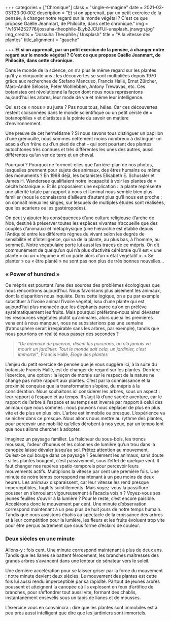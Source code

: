 +++
categories = ["Chronique"]
class = "single-e-magine"
date = 2021-03-03T23:00:00Z
description = "Et si on apprenait, par un petit exercice de la pensée, à changer notre regard sur le monde végétal ? C'est ce que propose Gaëlle Jeanmart, de Philocité, dans cette chronique."
img = "/v1614252776/jossuha-theophile-B_yb2JCUFUI-unsplash_jnswgn.jpg"
img_credits = "Jossuha Theophile / Unsplash"
title = "A la vitesse des plantes"
title_alignment = "gauche"

+++
**Et si on apprenait, par un petit exercice de la pensée, à changer notre regard sur le monde végétal ? C'est ce que propose Gaëlle Jeanmart, de Philocité, dans cette chronique.**

Dans le monde de la science, on n’a plus le même regard sur les plantes qu’il y a cinquante ans ; les découvertes se sont multipliées depuis 1970 grâce aux recherches de Stefano Mancuso, Francis Hallé, Ernst Zürcher, Marc-André Sélosse, Peter Wohlebben, Antony Trewavas, etc. Ces botanistes ont révolutionné la façon dont nous nous représentons aujourd’hui les arbres, leur mode de vie et même leur intelligence.

Qui est ce « nous » au juste ? Pas nous tous, hélas. Car ces découvertes restent cloisonnées dans le monde scientifique ou un petit cercle de « botanophiles » et d’artistes à la pointe du savoir en matière d’environnement.

Une preuve de cet hermétisme ? Si nous savons tous distinguer un papillon d’une grenouille, nous sommes nettement moins nombreux à distinguer un acacia d’un frêne ou d’un pied de chat – qui sont pourtant des plantes autochtones très connues et très différentes les unes des autres, aussi différentes qu’un ver de terre et un cheval.

Pourquoi ? Pourquoi ne forment-elles que l’arrière-plan de nos photos, lesquelles prennent pour sujets des animaux, des êtres humains ou même des monuments ? En 1998 déjà, les botanistes Elisabeth E. Schussler et James H. Wandersee qualifiaient notre incapacité à voir les plantes de « cécité botanique ». Et ils proposaient une explication : la plante représente une altérité totale par rapport à nous et l’animal nous semble bien plus familier (nous le connaissons d’ailleurs d’autant plus qu’il nous est proche : on connaît mieux les singes, sur lesquels de multiples études sont réalisées, que les acariens ou les gastéropodes).

On peut y ajouter les conséquences d’une culture religieuse (l’arche de Noé, destiné à préserver toutes les espèces vivantes n’accueille que des couples d’animaux) et métaphysique (une hiérarchie est établie depuis l’Antiquité entre les différents règnes du vivant selon les degrés de sensibilité et d’intelligence, qui va de la plante, au plus bas, à l’homme, au sommet). Notre vocabulaire porte lui aussi les traces de ce mépris. On dit communément de quelqu’un qui n’a plus d’activité cérébrale qu’il est « une plante » ou un « légume » et on parle alors d’un « état végétatif ». « Se planter » ou « être planté » ne sont pas non plus de très bonnes nouvelles...

### « Power of hundred »

Ce mépris est pourtant l’une des sources des problèmes écologiques que nous rencontrons aujourd’hui. Nous favorisons plus aisément les animaux, dont la disparition nous inquiète. Dans cette logique, on a pu par exemple substituer à l’ivoire animal l’ivoire végétal, issu d’une plante qui est aujourd’hui plus menacée que les éléphants parce qu’on en prélève systématiquement les fruits. Mais pourquoi préférons-nous ainsi dévaster les ressources végétales plutôt qu’animales, alors que si les premières venaient à nous manquer, nous ne subsisterions pas une semaine (l’atmosphère serait irrespirable sans les arbres, par exemple), tandis que nous pourrions en réalité nous passer des secondes ?

> _"De mémoire de puceron, disent les pucerons, on n’a jamais vu mourir un jardinier. Tout le monde sait cela, un jardinier, c’est immortel"_, Francis Hallé, _Eloge des plantes_

L’enjeu du petit exercice de pensée que je vous suggère ici, à la suite du botaniste Francis Hallé, est de changer de regard sur les plantes. Derrière l’exercice, une option : la leçon de morale sur le respect de la nature ne change pas notre rapport aux plantes. C’est par la connaissance et la proximité conquise que la transformation s’opère, du mépris à la considération. Nous souhaitons ici considérer les arbres, sous un aspect : leur rapport à l’espace et au temps. Il s’agit là d’une sacrée aventure, car le rapport de l’arbre à l’espace et au temps est inversé par rapport à celui des animaux que nous sommes : nous pouvons nous déplacer de plus en plus vite et de plus en plus loin. L’arbre est immobile ou presque. L’expérience va se nicher dans ce presque. Nous allons nous mettre au rythme des plantes, pour percevoir une mobilité qu’elles dérobent à nos yeux, par un tempo lent que nous allons chercher à adopter.

Imaginez un paysage familier. La fraîcheur du sous-bois, les troncs moussus, l’odeur d’humus et les colonnes de lumière qu’un trou dans la canopée laisse dévaler jusqu’au sol. Prêtez attention au mouvement. Qu’est-ce qui bouge dans ce paysage ? Seulement les animaux, sans doute ; si les plantes bougent, c’est passivement, sous l’effet de quelque vent. Il faut changer nos repères spatio-temporels pour percevoir leurs mouvements actifs. Multiplions la vitesse par cent une première fois. Une minute de notre temps correspond maintenant à un peu moins de deux heures. Les animaux disparaissent, car leur vitesse les rend presque imperceptibles, fugitifs scintillements. Mais voyez-vous la passiflore pousser en s’enroulant vigoureusement à l’acacia voisin ? Voyez-vous ses jeunes feuilles s’ouvrir à la lumière ? Pour le reste, c’est encore paisible. Accélérons donc le mouvement par cent. Une minute d’observation correspond maintenant à un peu plus de huit jours de notre temps humain. Tandis que nous assistons ébahis au spectacle de la croissance des arbres et à leur compétition pour la lumière, les fleurs et les fruits évoluent trop vite pour être perçus autrement que sous forme d’éclairs de couleur.

### Deux siècles en une minute

Allons-y : fois cent. Une minute correspond maintenant à plus de deux ans. Tandis que les lianes se battent férocement, les branches maîtresses des grands arbres s’avancent dans une lenteur de sénateur vers le soleil.

Une dernière accélération pour se laisser griser par la force du mouvement : notre minute devient deux siècles. Le mouvement des plantes est cette fois lui aussi rendu imperceptible par sa rapidité. Partout de jeunes arbres poussent et atteignent la canopée où ils explosent en feux d’artifice de branches, pour s’effondrer tout aussi vite, formant des chablis, instantanément ensevelis sous un tapis de lianes et de mousses.

L’exercice vous en convaincra : dire que les plantes sont immobiles est à peu près aussi intelligent que dire que les jardiniers sont immortels.